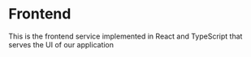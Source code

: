 # Frontend

This is the frontend service implemented in React and TypeScript that serves the UI of our application
